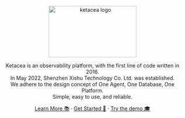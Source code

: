 <p align="center">
  <a href="https://www.xishuhq.com">
    <img src="profile/image/logo - 黑K.png" alt="ketacea logo" width="240" height="140">
  </a>
</p>

<p align="center">



</p>
<p align="center">
  Ketacea is an observability platform, with the first line of code written in 2016. <br/>
  In May 2022, Shenzhen Xishu Technology Co. Ltd. was established. <br/>
  We adhere to the design concept of One Agent, One Database, One Platform. <br/>
  Simple, easy to use, and reliable.
</p>

<p align="center">
  <a href="https://www.xishuhq.com/">Learn More 📚</a>
  ·
  <a href="https://github.com/ketaops/ketaops">Get Started 🔭</a>
  ·
  <a href="">Try the demo 🎓 </a>
</p>
